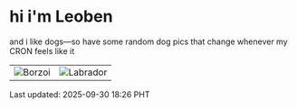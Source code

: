 # hi i'm Leoben

and i like dogs—so have some random dog pics that change whenever my CRON feels like it

|  |  |
|--------|----------|
| ![Borzoi](https://random-dog-vercel.vercel.app/api/random-borzoi?v=1759228011) | ![Labrador](https://random-dog-vercel.vercel.app/api/random-labrador?v=1759228011) |

Last updated: 2025-09-30 18:26 PHT
